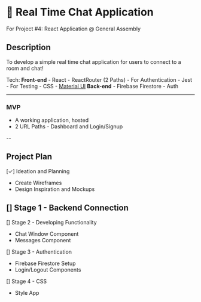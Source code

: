 # 💬 Real Time Chat Application
For Project #4: React Application @ General Assembly

## Description
To develop a simple real time chat application for users to connect to a room and chat!

Tech:
**Front-end**
    - React
        - ReactRouter (2 Paths) - For Authentication
        - Jest - For Testing
    - CSS
        - [Material UI](https://mui.com/)
**Back-end**
    - Firebase Firestore
        - Auth

---

### MVP
- A working application, hosted
- 2 URL Paths - Dashboard and Login/Signup

-- 

## Project Plan

[✓] Ideation and Planning
- Create Wireframes
- Design Inspiration and Mockups

[] Stage 1 - Backend Connection
-

[] Stage 2 - Developing Functionality
- Chat Window Component
- Messages Component

[] Stage 3 - Authentication
- Firebase Firestore Setup
- Login/Logout Components

[] Stage 4 - CSS
- Style App